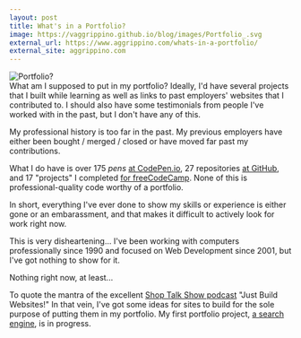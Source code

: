 ```yaml
---
layout: post
title: What's in a Portfolio?
image: https://vaggrippino.github.io/blog/images/Portfolio_.svg
external_url: https://www.aggrippino.com/whats-in-a-portfolio/
external_site: aggrippino.com
---
```

<img style="display: block; margin: auto;" alt="Portfolio?" src="https://vaggrippino.github.io/blog/images/Portfolio_.svg">
What am I supposed to put in my portfolio? Ideally, I'd have several projects that I built while learning as well as links to past employers' websites that I contributed to. I should also have some testimonials from people I've worked with in the past, but I don't have any of this.

My professional history is too far in the past. My previous employers have either been bought / merged / closed or have moved far past my contributions.

What I do have is over 175 *pens* [at CodePen.io](https://codepen.io/VAggrippino/), 27 repositories [at GitHub](https://github.com/VAggrippino), and 17 "projects" I completed [for freeCodeCamp](https://www.freecodecamp.org/vaggrippino). None of this is professional-quality code worthy of a portfolio.

In short, everything I've ever done to show my skills or experience is either gone or an embarassment, and that makes it difficult to actively look for work right now.

This is very disheartening... I've been working with computers professionally since 1990 and focused on Web Development since 2001, but I've got nothing to show for it.

Nothing right now, at least...

To quote the mantra of the excellent [Shop Talk Show podcast](http://shoptalkshow.com/) "Just Build Websites!" In that vein, I've got some ideas for sites to build for the sole purpose of putting them in my portfolio. My first portfolio project, [a search engine](https://github.com/VAggrippino/findIt), is in progress.
